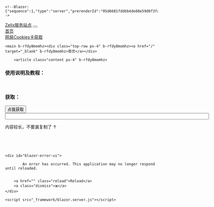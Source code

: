 
<!DOCTYPE html>
<html lang="en">
<head>
    <meta charset="utf-8" />
    <meta name="viewport" content="width=device-width, initial-scale=1.0" />
    <base href="/" />
    <link rel="stylesheet" href="css/bootstrap/bootstrap.min.css" />
    <link href="css/site.css" rel="stylesheet" />
    <link href="AccountWeb.styles.css" rel="stylesheet" />
    <link rel="icon" type="image/png" href="favicon.png"/>
    <!--Blazor:{"sequence":0,"type":"server","prerenderId":"7d01f0489b2a435ba3aff98c57e22dc6","descriptor":"CfDJ8LENrbpD9xhItPLNmgVQ91SWXNsT\u002B5dpSB1hTRmyboDVj2M7lj7igWY/SmDC5vzc/HGfmKljfi0csJ3qC9BuM6f/VIJG3XiWFHvc96hLHzc9V5/rw9kTOoPE5hWlxazXhIuWocb8y/WY/HslaG\u002BlVFB8xa7zC36FeaSgxLV39pKxFt27OhYWQhzmb5AOLgZqdvTqSX9w98m23kmz3WJn1xdN70OwbOWnOF9pDuWhg\u002BI6RBvtExIOF0Ge2imcY4lPNQ9THk2ddajpJxsC/GwkBwXbyGKEHTseP4jGjgRzfj0AkGIDc6\u002Bz8JbjvKQOXsuQDhznaZN\u002BS9EIEyz3GRBS\u002BCoaACt5voEV\u002BwQdlRom7PN8vzPU2xoZyezcV2XGfFet72B2N9JPX2oiLXrvcG9mZ7qws\u002BKEY7HC8riIrQTij7jq"}--><title>网易Cookies获取</title><!--Blazor:{"prerenderId":"7d01f0489b2a435ba3aff98c57e22dc6"}-->
</head>
<body>

    <!--Blazor:{"sequence":1,"type":"server","prerenderId":"05d6681fddbb4de88e59d0f3fa1a0df3","descriptor":"CfDJ8LENrbpD9xhItPLNmgVQ91Qng5UX8YBl5LblVDDWF2CTDkZyKVjsD0lUNeM6eEs/nuDSMmsuDYsLUiNg1HhX1nrTN\u002B8vf8AcvJfXT0Mb7YlUMLuRXJ8p9\u002BeOri3eVt6fpmMq4U4QoDlYMs/gZbvWMYPDE3e8QTC68XR7/9ytGKWD91B4RN8AiLbU231FBmC2dSc6HwdsIU\u002ByMmutrnZc4y3S\u002BdP58fvAVUmRh3T8hLYQGbdMw7mJWGti5VU8hCo11eSK6aXXVk7GZYuc\u002BHhQvNIRVVrZgtf5sluKQah0CAkZ3Brfb\u002BX/nHn35lRisuwBlHbS3msEFOmqfEvAoCc9wNIFwswj\u002BR1xdh0phR82zLKAd/5A5F46BAFSOk2\u002B/2ETtrT1pXi19NYax97Bw3LYwc0IOnARQO6waRIL2oVKZGIGUOACN6W1TM4Hj8uZVWS\u002B3u4pICvY3wXB9HXA\u002B11\u002B2n/n5h4sOomtswE3QcD6qygF"}-->

<div class="page" b-rfdy8momhz><div class="sidebar" b-rfdy8momhz><div class="top-row ps-3 navbar navbar-dark" b-hgqtwmq52z><div class="container-fluid" b-hgqtwmq52z><a class="navbar-brand" href b-hgqtwmq52z>Zelix服务站点</a>
        <button title="Navigation menu" class="navbar-toggler" b-hgqtwmq52z><span class="navbar-toggler-icon" b-hgqtwmq52z></span></button></div></div>

<div class="collapse nav-scrollable" b-hgqtwmq52z><nav class="flex-column" b-hgqtwmq52z><div class="nav-item px-3" b-hgqtwmq52z><a href="" class="nav-link"><span class="oi oi-home" aria-hidden="true" b-hgqtwmq52z></span> 首页
            </a></div>
        <div class="nav-item px-3" b-hgqtwmq52z><a href="cookies" class="nav-link active"><span class="oi oi-list-rich" aria-hidden="true" b-hgqtwmq52z></span> 网易Cookies卡获取
            </a></div></nav></div></div>

    <main b-rfdy8momhz><div class="top-row px-4" b-rfdy8momhz><a href="/" target="_blank" b-rfdy8momhz>首页</a></div>

        <article class="content px-4" b-rfdy8momhz>

<h3>使用说明及教程：</h3>
<br>
<h3>获取：</h3>
<button>点我获取</button>
<input type="text" readonly="readonly" style="width: 70vw" value="" />
<p>内容较长，不要漏复制了 ↑</p>

<br>
<br>
<br>
<p></p></article></main></div>
            <!--Blazor:{"prerenderId":"05d6681fddbb4de88e59d0f3fa1a0df3"}-->

    <div id="blazor-error-ui">
        
            An error has occurred. This application may no longer respond until reloaded.
        
        
        <a href="" class="reload">Reload</a>
        <a class="dismiss">🗙</a>
    </div>

    <script src="_framework/blazor.server.js"></script>
</body>
</html>
